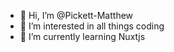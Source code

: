 - 👋 Hi, I’m @Pickett-Matthew
- 👀 I’m interested in all things coding
- 🌱 I’m currently learning Nuxtjs

<!---
Pickett-Matthew/Pickett-Matthew is a ✨ special ✨ repository because its `README.md` (this file) appears on your GitHub profile.
You can click the Preview link to take a look at your changes.
--->
